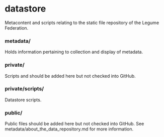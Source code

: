 # datastore
Metacontent and scripts relating to the static file repository of the Legume Federation.

### metadata/
Holds information pertaining to collection and display of metadata.

### private/
Scripts and should be added here but not checked into GitHub.

### private/scripts/
Datastore scripts.

### public/
Public files should be added here but not checked into GitHub. See metadata/about_the_data_repository.md for more information.
